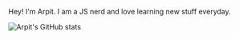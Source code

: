 Hey! I'm Arpit. I am a JS nerd and love learning new stuff everyday.  

![Arpit's GitHub stats](https://github-readme-stats.vercel.app/api?username=arpitsatyal&show_icons=true&theme=radical)
